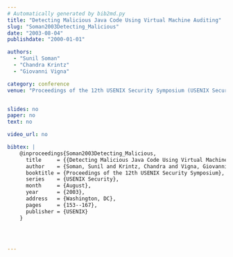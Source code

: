 ```yaml
---
# Automatically generated by bib2md.py
title: "Detecting Malicious Java Code Using Virtual Machine Auditing"
slug: "Soman2003Detecting_Malicious"
date: "2003-08-04"
publishdate: "2000-01-01"

authors:
  - "Sunil Soman"
  - "Chandra Krintz"
  - "Giovanni Vigna"

category: conference
venue: "Proceedings of the 12th USENIX Security Symposium (USENIX Security)"


slides: no
paper: no
text: no

video_url: no

bibtex: |
    @inproceedings{Soman2003Detecting_Malicious,
      title     = {{Detecting Malicious Java Code Using Virtual Machine Auditing}},
      author    = {Soman, Sunil and Krintz, Chandra and Vigna, Giovanni},
      booktitle = {Proceedings of the 12th USENIX Security Symposium},
      series    = {USENIX Security},
      month     = {August},
      year      = {2003},
      address   = {Washington, DC},
      pages     = {153--167},
      publisher = {USENIX}
    }




---
```


